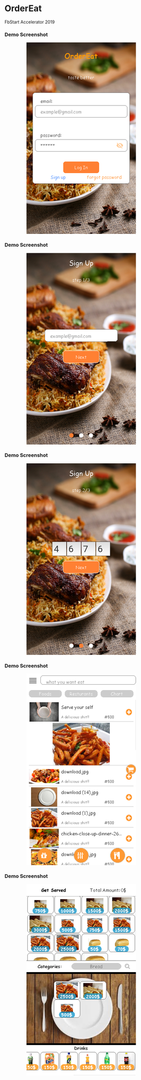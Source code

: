 # OrderEat
FbStart Accelerator 2019


### Demo Screenshot 

<p align="center">
  <img src="https://raw.githubusercontent.com/avour/OrderEat/master/login.png">
</p>


### Demo Screenshot

<p align="center">
  <img src="https://raw.githubusercontent.com/avour/OrderEat/master/sign1.png">
</p>


### Demo Screenshot

<p align="center">
  <img src="https://raw.githubusercontent.com/avour/OrderEat/master/sign2.png">
</p>

### Demo Screenshot

<p align="center">
  <img src="https://raw.githubusercontent.com/avour/OrderEat/master/home.png">
</p>


### Demo Screenshot 

<p align="center">
  <img src="https://raw.githubusercontent.com/avour/OrderEat/master/serve.png">
</p>


